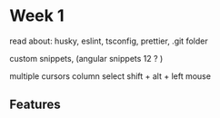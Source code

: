 # Week 1
 
read about: husky, eslint, tsconfig, prettier, .git folder

custom snippets, (angular snippets 12 ? )

multiple cursors
column select shift + alt + left mouse 

## Features
